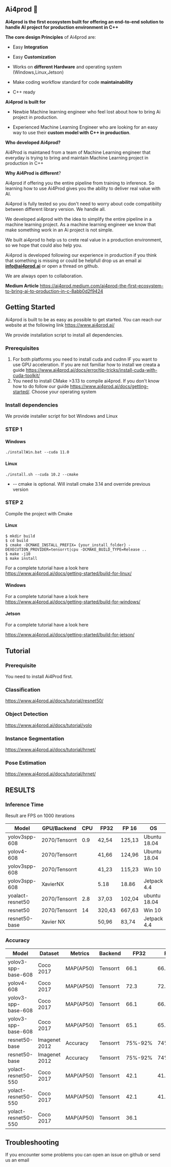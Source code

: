 ## Ai4prod 👋

**Ai4prod is the first ecosystem built for offering an end-to-end solution to handle AI project for production environment in C++** 

  

**The core design Principles** of Ai4prod are:

  

- Easy **Integration**

- Easy **Customization**

- Works on **different Hardware** and operating system (Windows,Linux,Jetson)

- Make coding workflow standard for code **maintainability**

- C++ ready


**Ai4prod is built for**

  

- Newbie Machine learning engineer who feel lost about how to bring Ai project in production.

- Experienced Machine Learning Engineer who are looking for an easy way to use their **custom model with C++ in production**.

  
  
**Who developed Ai4prod?**

Ai4Prod is maintaned from a team of Machine Learning engineer that everyday is trying to bring and maintain Machine Learning project in production in C++

  

**Why Ai4Prod is different**?

Ai4prod if offering you the entire pipeline from training to inference. So learning how to use Ai4Prod gives you the ability to deliver real value with AI.

 
 Ai4prod is fully tested so you don't need to worry about code compatibiity between different library version. We handle all.

  
 We developed ai4prod with the idea to simplify the entire pipeline in a machine learning project. As a machine learning engineer we know that make something work in an Ai project is not simple.

We built ai4prod to help us to crete real value in a production environment, so we hope that could also help you.

Ai4prod is developed following our experience in production if you think that something is missing or could be helpfull drop us an email ai **info@ai4prod.ai** or open a thread on github.

We are always open to collaboration.

  **Medium Article** https://ai4prod.medium.com/ai4prod-the-first-ecosystem-to-bring-ai-to-production-in-c-8abb0d2f9424  

## Getting Started

  

Ai4prod is built to be as easy as possible to get started. You can reach our website at the following link https://www.ai4prod.ai/

We provide installation script to install all dependencies.

 ### Prerequisites
 1.  For both platforms you need to install cuda and cudnn IF you want to use GPU acceleration. If you are not familiar how to install we creata a guide https://www.ai4prod.ai/docs/error/tip-tricks/install-cuda-with-cuda-toolkit/
 2. You need to install CMake >3.13 to compile ai4prod. If you don't know how to do follow our guide https://www.ai4prod.ai/docs/getting-started/. Choose your operating system

### Install dependencies
We provide installer script for bot Windows and Linux

### STEP 1
#### Windows 

   `./installWin.bat --cuda 11.0`

####  Linux 

    ./install.sh --cuda 10.2 --cmake 
    

 - -- cmake is optional. Will install cmake 3.14 and override previous version

### STEP 2

Compile the project with Cmake

#### Linux 

    $ mkdir build
    $ cd build
    $ cmake -DCMAKE_INSTALL_PREFIX= {your_install_folder} -DEXECUTION_PROVIDER=tensorrt|cpu -DCMAKE_BUILD_TYPE=Release ..
    $ make -j10
    $ make install 
 For a complete tutorial have a look here https://www.ai4prod.ai/docs/getting-started/build-for-linux/  
#### Windows

For a complete tutorial have a look here
https://www.ai4prod.ai/docs/getting-started/build-for-windows/
#### Jetson
For a complete tutorial have a look here

https://www.ai4prod.ai/docs/getting-started/build-for-jetson/

## Tutorial

### Prerequisite
You need to install Ai4Prod first.
  

### Classification

 https://www.ai4prod.ai/docs/tutorial/resnet50/


### Object Detection

https://www.ai4prod.ai/docs/tutorial/yolo

### Instance Segmentation
https://www.ai4prod.ai/docs/tutorial/hrnet/

### Pose Estimation
https://www.ai4prod.ai/docs/tutorial/hrnet/


## RESULTS

### Inference Time

Result are FPS on 1000 iterations

|Model |GPU/Backend  |  CPU | FP32 |FP 16| OS| 
|--|--|--|--|--|--|
| yolov3spp-608 |2070/Tensorrt  |0.9  |42,54 |125,13|Ubuntu 18.04|
|yolov4-608|2070/Tensorrt||41,66|124,96|Ubuntu 18.04|
|yolov3spp-608|2070/Tensorrt||41,23|115,23|Win 10|
|yolov3spp-608|XavierNX||5.18|18.86|Jetpack 4.4|
|yoalact-resnet50|2070/Tensorrt|2.8|37,03|102,04|ubuntu 18.04|
|resnet50|2070/Tensorrt|14|320,43|667,63|Win 10|
|resnet50-base|Xavier NX||50,96|83,74|Jetpack 4.4|


### Accuracy

| Model |Dataset |Metrics|Backend|FP32|FP16|OS|
|--|--|--|--|--|--|--|
| yolov3-spp-base-608 |Coco 2017|MAP(AP50)|Tensorrt|66.1|66.1|ubuntu 18.04|
|yolov4-608|Coco 2017|MAP(AP50)|Tensorrt|72.3|72.3|ubuntu 18.04|
|yolov3-spp-base-608|Coco 2017|MAP(AP50)|Tensorrt|66.1|66.1|Windows 10|
|yolov3-spp-base-608|Coco 2017|MAP(AP50)|Tensorrt|65.1|65.2|Jetson Xavier|
|resnet50-base|Imagenet 2012|Accuracy|Tensorrt|75%-92%|74%-92%|ubuntu 18.04|
|resnet50-base|Imagenet 2012|Accuracy|Tensorrt|75%-92%|74%-92%|Windows 10|
|yolact-resnet50-550|Coco 2017|MAP(AP50)|Tensorrt|42.1|41.9|ubuntu 18.04|
|yolact-resnet50-550|Coco 2017|MAP(AP50)|Tensorrt|42.1|41.9|Windows 10|
|yolact-resnet50-550|Coco 2017|MAP(AP50)|Tensorrt|36.1||Jetson Xavier|

## Troubleshooting

If you encounter some problems you can open an issue on github or send us an email


